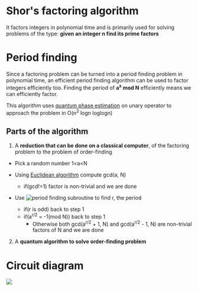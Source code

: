 # Shor's factoring algorithm

It factors integers in polynomial time and is primarily used for solving problems of the type: **given an integer n find its prime factors**

# Period finding

Since a factoring problem can be turned into a period finding problem in polynomial time, an efficient period finding algorithm can be used to factor integers efficiently too. Finding the period of **a<sup>x</sup> mod N** efficiently means we can efficiently factor.

This algorithm uses [quantum phase estimation](https://qiskit.org/textbook/ch-algorithms/quantum-phase-estimation.html) on unary operator to approach the problem in O(n<sup>2</sup> logn loglogn)

## Parts of the algorithm

1. A **reduction that can be done on a classical computer**, of the factoring problem to the problem of order-finding

* Pick a random number 1<a<N
* Using [Euclidean algorithm](https://en.wikipedia.org/wiki/Euclidean_algorithm) compute gcd(a, N)
    * if(gcd!=1) factor is non-trivial and we are done

* Use ![period finding subroutine](https://upload.wikimedia.org/wikipedia/commons/thumb/6/6b/Shor%27s_algorithm.svg/450px-Shor%27s_algorithm.svg.png) to find r, the period
    * if(r is odd) back to step 1
    * if(a<sup>r/2</sup> = -1(mod N)) back to step 1
        * Otherwise both gcd(a<sup>r/2</sup> + 1, N) and gcd(a<sup>r/2</sup> - 1, N) are non-trivial factors of N and we are done
                             
2. A **quantum algorithm to solve order-finding problem**

# Circuit diagram

![](https://qiskit.org/textbook/ch-algorithms/images/shor_circuit_1.svg)
